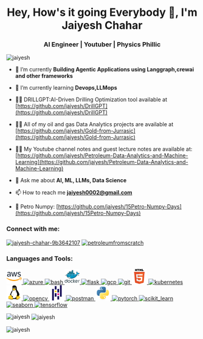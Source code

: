 <h1 align="center">Hey, How's it going Everybody 👋, I'm Jaiyesh Chahar</h1>
<h3 align="center">AI Engineer | Youtuber | Physics Phillic</h3>

<p align="left"> <img src="https://komarev.com/ghpvc/?username=jaiyesh&label=Profile%20views&color=0e75b6&style=flat" alt="jaiyesh" /> </p>

- 🔭 I’m currently **Building Agentic Applications using Langgraph,crewai and other frameworks**

- 🌱 I’m currently learning **Devops,LLMops**

- 👨‍💻 DRILLGPT:AI-Driven Drilling Optimization tool  available at [https://github.com/jaiyesh/DrillGPT](https://github.com/jaiyesh/DrillGPT)

- 👨‍💻 All of my oil and gas Data Analytics projects are available at [https://github.com/jaiyesh/Gold-from-Jurrasic](https://github.com/jaiyesh/Gold-from-Jurrasic)

- 👨‍💻 My Youtube channel notes and guest lecture notes are available at: [https://github.com/jaiyesh/Petroleum-Data-Analytics-and-Machine-Learning](https://github.com/jaiyesh/Petroleum-Data-Analytics-and-Machine-Learning)

- 💬 Ask me about **AI, ML, LLMs, Data Science**

- 📫 How to reach me **jaiyesh0002@gmail.com**

- 📄 Petro Numpy: [https://github.com/jaiyesh/15Petro-Numpy-Days](https://github.com/jaiyesh/15Petro-Numpy-Days)

<h3 align="left">Connect with me:</h3>
<p align="left">
<a href="https://linkedin.com/in/jaiyesh-chahar-9b3642107" target="blank"><img align="center" src="https://raw.githubusercontent.com/rahuldkjain/github-profile-readme-generator/master/src/images/icons/Social/linked-in-alt.svg" alt="jaiyesh-chahar-9b3642107" height="30" width="40" /></a>
<a href="https://www.youtube.com/c/petroleumfromscratch" target="blank"><img align="center" src="https://raw.githubusercontent.com/rahuldkjain/github-profile-readme-generator/master/src/images/icons/Social/youtube.svg" alt="petroleumfromscratch" height="30" width="40" /></a>
</p>

<h3 align="left">Languages and Tools:</h3>
<p align="left"> <a href="https://aws.amazon.com" target="_blank" rel="noreferrer"> <img src="https://raw.githubusercontent.com/devicons/devicon/master/icons/amazonwebservices/amazonwebservices-original-wordmark.svg" alt="aws" width="40" height="40"/> </a> <a href="https://azure.microsoft.com/en-in/" target="_blank" rel="noreferrer"> <img src="https://www.vectorlogo.zone/logos/microsoft_azure/microsoft_azure-icon.svg" alt="azure" width="40" height="40"/> </a> <a href="https://www.gnu.org/software/bash/" target="_blank" rel="noreferrer"> <img src="https://www.vectorlogo.zone/logos/gnu_bash/gnu_bash-icon.svg" alt="bash" width="40" height="40"/> </a> <a href="https://www.docker.com/" target="_blank" rel="noreferrer"> <img src="https://raw.githubusercontent.com/devicons/devicon/master/icons/docker/docker-original-wordmark.svg" alt="docker" width="40" height="40"/> </a> <a href="https://flask.palletsprojects.com/" target="_blank" rel="noreferrer"> <img src="https://www.vectorlogo.zone/logos/pocoo_flask/pocoo_flask-icon.svg" alt="flask" width="40" height="40"/> </a> <a href="https://cloud.google.com" target="_blank" rel="noreferrer"> <img src="https://www.vectorlogo.zone/logos/google_cloud/google_cloud-icon.svg" alt="gcp" width="40" height="40"/> </a> <a href="https://git-scm.com/" target="_blank" rel="noreferrer"> <img src="https://www.vectorlogo.zone/logos/git-scm/git-scm-icon.svg" alt="git" width="40" height="40"/> </a> <a href="https://www.w3.org/html/" target="_blank" rel="noreferrer"> <img src="https://raw.githubusercontent.com/devicons/devicon/master/icons/html5/html5-original-wordmark.svg" alt="html5" width="40" height="40"/> </a> <a href="https://kubernetes.io" target="_blank" rel="noreferrer"> <img src="https://www.vectorlogo.zone/logos/kubernetes/kubernetes-icon.svg" alt="kubernetes" width="40" height="40"/> </a> <a href="https://www.linux.org/" target="_blank" rel="noreferrer"> <img src="https://raw.githubusercontent.com/devicons/devicon/master/icons/linux/linux-original.svg" alt="linux" width="40" height="40"/> </a> <a href="https://opencv.org/" target="_blank" rel="noreferrer"> <img src="https://www.vectorlogo.zone/logos/opencv/opencv-icon.svg" alt="opencv" width="40" height="40"/> </a> <a href="https://pandas.pydata.org/" target="_blank" rel="noreferrer"> <img src="https://raw.githubusercontent.com/devicons/devicon/2ae2a900d2f041da66e950e4d48052658d850630/icons/pandas/pandas-original.svg" alt="pandas" width="40" height="40"/> </a> <a href="https://postman.com" target="_blank" rel="noreferrer"> <img src="https://www.vectorlogo.zone/logos/getpostman/getpostman-icon.svg" alt="postman" width="40" height="40"/> </a> <a href="https://www.python.org" target="_blank" rel="noreferrer"> <img src="https://raw.githubusercontent.com/devicons/devicon/master/icons/python/python-original.svg" alt="python" width="40" height="40"/> </a> <a href="https://pytorch.org/" target="_blank" rel="noreferrer"> <img src="https://www.vectorlogo.zone/logos/pytorch/pytorch-icon.svg" alt="pytorch" width="40" height="40"/> </a> <a href="https://scikit-learn.org/" target="_blank" rel="noreferrer"> <img src="https://upload.wikimedia.org/wikipedia/commons/0/05/Scikit_learn_logo_small.svg" alt="scikit_learn" width="40" height="40"/> </a> <a href="https://seaborn.pydata.org/" target="_blank" rel="noreferrer"> <img src="https://seaborn.pydata.org/_images/logo-mark-lightbg.svg" alt="seaborn" width="40" height="40"/> </a> <a href="https://www.tensorflow.org" target="_blank" rel="noreferrer"> <img src="https://www.vectorlogo.zone/logos/tensorflow/tensorflow-icon.svg" alt="tensorflow" width="40" height="40"/> </a> </p>

<p><img align="left" src="https://github-readme-stats.vercel.app/api/top-langs?username=jaiyesh&show_icons=true&locale=en&layout=compact" alt="jaiyesh" /></p>

<p>&nbsp;<img align="center" src="https://github-readme-stats.vercel.app/api?username=jaiyesh&show_icons=true&locale=en" alt="jaiyesh" /></p>

<p><img align="center" src="https://github-readme-streak-stats.herokuapp.com/?user=jaiyesh&" alt="jaiyesh" /></p>
